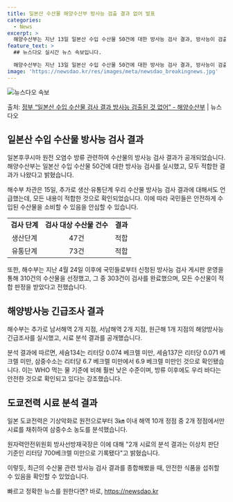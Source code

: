 ```yaml
---
title: 일본산 수산물 해양수산부 방사능 검출 결과 없어 발표
categories:
  - News
excerpt: >
  해양수산부는 지난 13일 일본산 수입 수산물 50건에 대한 방사능 검사 결과, 방사능이 검출된 수산물은 없었…
feature_text: >
  ## 뉴스다오 실시간 뉴스 속보입니다.

  해양수산부는 지난 13일 일본산 수입 수산물 50건에 대한 방사능 검사 결과, 방사능이 검출된 수산물은 없었…
image: 'https://newsdao.kr/res/images/meta/newsdao_breakingnews.jpg'
---
```


![뉴스다오 속보](https://newsdao.kr/res/images/meta/newsdao_breakingnews.jpg)

<p>출처: <a href="https://newsdao.kr/2806" rel="dofollow">정부 “일본산 수입 수산물 검사 결과 방사능 검출된 것 없어” - 해양수산부</a> | 뉴스다오</p>

<h2 data-ke-size="size26">일본산 수입 수산물 방사능 검사 결과</h2>
일본후쿠시마 원전 오염수 방류 관련하여 수산물의 방사능 검사 결과가 공개되었습니다. 해양수산부는 일본산 수입 수산물 50건에 대한 방사능 검사를 실시했고, 모두 적합한 결과가 나왔다고 밝혔습니다.

<p data-ke-size="size16">해수부 차관은 15일, 추가로 생산·유통단계 우리 수산물 방사능 검사 결과에 대해서도 언급했는데, 모든 내용이 적합한 것으로 확인되었습니다. 이에 따라 국민들은 안전하게 수입된 수산물을 소비할 수 있음을 안심할 수 있습니다.</p>

<table>
  <tr>
    <td style="text-align: center; height: 17px;"><b>검사 단계</b></td>
    <td style="text-align: center; height: 17px;"><b>검사 대상 수산물 건수</b></td>
    <td style="text-align: center; height: 17px;"><b>결과</b></td>
  </tr>
  <tr>
    <td style="text-align: center; height: 17px;">생산단계</td>
    <td style="text-align: center; height: 17px;">47건</td>
    <td style="text-align: center; height: 17px;">적합</td>
  </tr>
  <tr>
    <td style="text-align: center; height: 17px;">유통단계</td>
    <td style="text-align: center; height: 17px;">73건</td>
    <td style="text-align: center; height: 17px;">적합</td>
  </tr>
</table>

<p data-ke-size="size16">또한, 해수부는 지난 4월 24일 이후에 국민들로부터 신청된 방사능 검사 게시판 운영을 통해 310건의 수산물을 선정했고, 그 중 303건이 검사를 완료했으며, 모든 수산물이 적합 판정을 받았다고 전했습니다.</p>

<h2 data-ke-size="size26">해양방사능 긴급조사 결과</h2>
해수부는 추가로 남서해역 2개 지점, 서남해역 2개 지점, 원근해 1개 지점의 해양방사능 긴급조사를 실시했고, 시료 분석 결과를 공개했습니다.

<p data-ke-size="size16">분석 결과에 따르면, 세슘134는 리터당 0.074 베크렐 미만, 세슘137은 리터당 0.071 베크렐 미만, 삼중수소는 리터당 6.7 베크렐 미만에서 6.9 베크렐 미만인 것으로 확인됐습니다. 이는 WHO 먹는 물 기준에 비해 훨씬 낮은 수준이며, 방류 이후에도 우리 바다는 안전한 것으로 확인되고 있다는 강조했습니다.</p>

<h2 data-ke-size="size26">도쿄전력 시료 분석 결과</h2>
일본 도쿄전력은 기상악화로 원전으로부터 3㎞ 이내 해역 10개 정점 중 2개 정점에서만 시료를 채취하여 삼중수소 농도를 분석했습니다.

<p data-ke-size="size16">원자력안전위원회 방사선방재국장은 이에 대해 "2개 시료의 분석 결과는 이상치 판단 기준인 리터당 700베크렐 미만으로 기록됐다"고 밝혔습니다.</p>

이렇듯, 최근의 수산물 관련 방사능 검사 결과를 종합해봤을 때, 안전한 식품을 섭취할 수 있음을 확인할 수 있었습니다. 

빠르고 정확한 뉴스를 원한다면? 바로, <a href="https://newsdao.kr" rel="dofollow">https://newsdao.kr</a>


    
